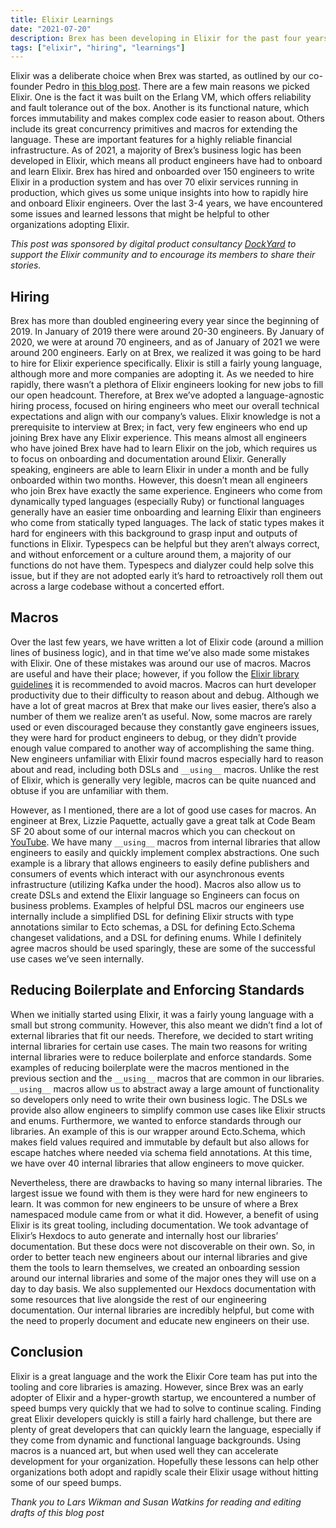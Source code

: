 ```yaml
---
title: Elixir Learnings
date: "2021-07-20"
description: Brex has been developing in Elixir for the past four years, and during this time we have come across a number of learnings around developer productivity in Elixir as well as for hiring Elixir developers. Hopefully these lessons can help other organizations both adopt and rapidly scale their Elixir usage without hitting some of our speed bumps.
tags: ["elixir", "hiring", "learnings"]
---
```


Elixir was a deliberate choice when Brex was started, as outlined by our co-founder Pedro in [this blog post](https://medium.com/brexeng/why-brex-chose-elixir-fe1a4f313195). There are a few main reasons we picked Elixir. One is the fact it was built on the Erlang VM, which offers reliability and fault tolerance out of the box. Another is its functional nature, which forces immutability and makes complex code easier to reason about. Others include its great concurrency primitives and macros for extending the language. These are important features for a highly reliable financial infrastructure. As of 2021, a majority of Brex’s business logic has been developed in Elixir, which means all product engineers have had to onboard and learn Elixir. Brex has hired and onboarded over 150 engineers to write Elixir in a production system and has over 70 elixir services running in production, which gives us some unique insights into how to rapidly hire and onboard Elixir engineers. Over the last 3-4 years, we have encountered some issues and learned lessons that might be helpful to other organizations adopting Elixir.

_This post was sponsored by digital product consultancy [DockYard](https://dockyard.com) to support the Elixir community and to encourage its members to share their stories._

## Hiring
Brex has more than doubled engineering every year since the beginning of 2019. In January of 2019 there were around 20-30 engineers. By January of 2020, we were at around 70 engineers, and as of January of 2021 we were around 200 engineers. Early on at Brex, we realized it was going to be hard to hire for Elixir experience specifically. Elixir is still a fairly young language, although more and more companies are adopting it. As we needed to hire rapidly, there wasn’t a plethora of Elixir engineers looking for new jobs to fill our open headcount. Therefore, at Brex we’ve adopted a language-agnostic hiring process, focused on hiring engineers who meet our overall technical expectations and align with our company’s values. Elixir knowledge is not a prerequisite to interview at Brex; in fact, very few engineers who end up joining Brex have any Elixir experience. This means almost all engineers who have joined Brex have had to learn Elixir on the job, which requires us to focus on onboarding and documentation around Elixir. Generally speaking, engineers are able to learn Elixir in under a month and be fully onboarded within two months. However, this doesn’t mean all engineers who join Brex have exactly the same experience. Engineers who come from dynamically typed languages (especially Ruby) or functional languages generally have an easier time onboarding and learning Elixir than engineers who come from statically typed languages. The lack of static types makes it hard for engineers with this background to grasp input and outputs of functions in Elixir. Typespecs can be helpful but they aren’t always correct, and without enforcement or a culture around them, a majority of our functions do not have them. Typespecs and dialyzer could help solve this issue, but if they are not adopted early it’s hard to retroactively roll them out across a large codebase without a concerted effort.

## Macros
Over the last few years, we have written a lot of Elixir code (around a million lines of business logic), and in that time we’ve also made some mistakes with Elixir. One of these mistakes was around our use of macros. Macros are useful and have their place; however, if you follow the [Elixir library guidelines](https://hexdocs.pm/elixir/master/library-guidelines.html#avoid-macros) it is recommended to avoid macros. Macros can hurt developer productivity due to their difficulty to reason about and debug. Although we have a lot of great macros at Brex that make our lives easier, there’s also a number of them we realize aren’t as useful. Now, some macros are rarely used or even discouraged because they constantly gave engineers issues, they were hard for product engineers to debug, or they didn’t provide enough value compared to another way of accomplishing the same thing. New engineers unfamiliar with Elixir found macros especially hard to reason about and read, including both DSLs and `__using__` macros. Unlike the rest of Elixir, which is generally very legible, macros can be quite nuanced and obtuse if you are unfamiliar with them.

However, as I mentioned, there are a lot of good use cases for macros. An engineer at Brex, Lizzie Paquette, actually gave a great talk at Code Beam SF 20 about some of our internal macros which you can checkout on [YouTube](https://www.youtube.com/watch?v=55-X7rSw8M0). We have many `__using__` macros from internal libraries that allow engineers to easily and quickly implement complex abstractions. One such example is a library that allows engineers to easily define publishers and consumers of events which interact with our asynchronous events infrastructure (utilizing Kafka under the hood). Macros also allow us to create DSLs and extend the Elixir language so Engineers can focus on business problems. Examples of helpful DSL macros our engineers use internally include a simplified DSL for defining Elixir structs with type annotations similar to Ecto schemas, a DSL for defining Ecto.Schema changeset validations, and a DSL for defining enums. While I definitely agree macros should be used sparingly, these are some of the successful use cases we’ve seen internally.

## Reducing Boilerplate and Enforcing Standards
When we initially started using Elixir, it was a fairly young language with a small but strong community. However, this also meant we didn’t find a lot of external libraries that fit our needs. Therefore, we decided to start writing internal libraries for certain use cases. The main two reasons for writing internal libraries were to reduce boilerplate and enforce standards. Some examples of reducing boilerplate were the macros mentioned in the previous section and the `__using__` macros that are common in our libraries. `__using__` macros allow us to abstract away a large amount of functionality so developers only need to write their own business logic. The DSLs we provide also allow engineers to simplify common use cases like Elixir structs and enums. Furthermore, we wanted to enforce standards through our libraries. An example of this is our wrapper around Ecto.Schema, which makes field values required and immutable by default but also allows for escape hatches where needed via schema field annotations. At this time, we have over 40 internal libraries that allow engineers to move quicker.

Nevertheless, there are drawbacks to having so many internal libraries. The largest issue we found with them is they were hard for new engineers to learn. It was common for new engineers to be unsure of where a Brex namespaced module came from or what it did. However, a benefit of using Elixir is its great tooling, including documentation. We took advantage of Elixir’s Hexdocs to auto generate and internally host our libraries’ documentation. But these docs were not discoverable on their own. So, in order to better teach new engineers about our internal libraries and give them the tools to learn themselves, we created an onboarding session around our internal libraries and some of the major ones they will use on a day to day basis. We also supplemented our Hexdocs documentation with some resources that live alongside the rest of our engineering documentation. Our internal libraries are incredibly helpful, but come with the need to properly document and educate new engineers on their use.

## Conclusion
Elixir is a great language and the work the Elixir Core team has put into the tooling and core libraries is amazing. However, since Brex was an early adopter of Elixir and a hyper-growth startup, we encountered a number of speed bumps very quickly that we had to solve to continue scaling. Finding great Elixir developers quickly is still a fairly hard challenge, but there are plenty of great developers that can quickly learn the language, especially if they come from dynamic and functional language backgrounds. Using macros is a nuanced art, but when used well they can accelerate development for your organization. Hopefully these lessons can help other organizations both adopt and rapidly scale their Elixir usage without hitting some of our speed bumps.

_Thank you to Lars Wikman and Susan Watkins for reading and editing drafts of this blog post_
